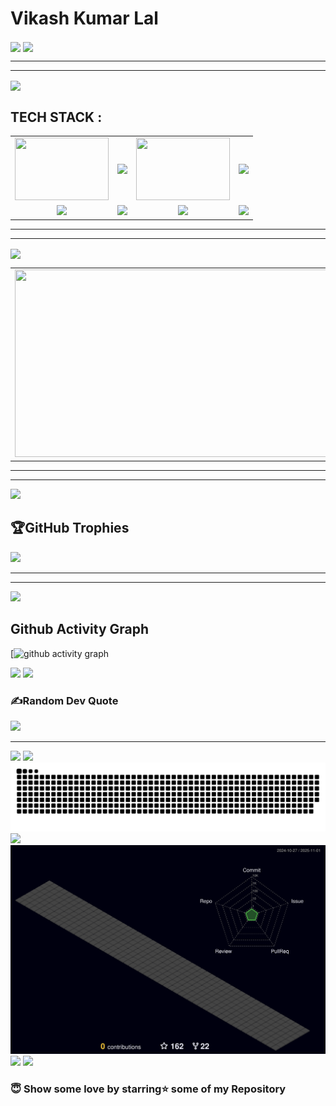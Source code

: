 # Vikash Kumar Lal

<!-- /*profile viewer source!*/ -->


<img align=center src="https://raw.githubusercontent.com/andreasbm/readme/master/assets/lines/colored.png" />

<img align=center src="https://visitcount.itsvg.in/api?id=Therobo77&icon=10&color=0" />

--------------------------------------------------------------------------------------------------------------------------------------------------------------
--------------------------------------------------------------------------------------------------------------------------------------------------------------
<img align=center src="https://raw.githubusercontent.com/andreasbm/readme/master/assets/lines/colored.png" />
<!-- 
user-image (NAZMIN)
<img align=center src="https://user-images.githubusercontent.com/105915742/200315793-960ce749-3d2f-4f30-85d6-96e3116426f0.gif" /> -->

## TECH STACK :

<table  align=center>
  <tr>
 <td align=center> <img src="https://upload.wikimedia.org/wikipedia/commons/thumb/d/d9/Node.js_logo.svg/1280px-Node.js_logo.svg.png"  height=100   width=150 ></td>
     <td align=center> <img src="https://upload.wikimedia.org/wikipedia/commons/thumb/a/a7/React-icon.svg/1280px-React-icon.svg.png" height=100   ></td>
    <td align=center> <img src="https://upload.wikimedia.org/wikipedia/commons/4/49/Redux.png"  height=100   width=150 ></td>
     <td align=center> <img src="https://img.icons8.com/nolan/64/wikipedia.png"  height=100  ></td>
  </tr>
  <tr>
  <td align=center>  <img src="https://img.icons8.com/color/48/null/chakra-ui.png"   width=100  ></td>
   <td align=center> <img src="https://upload.wikimedia.org/wikipedia/commons/thumb/b/b2/Bootstrap_logo.svg/768px-Bootstrap_logo.svg.png"  height=100    ></td>
  <td align=center> <img src="https://git-scm.com/images/logos/downloads/Git-Icon-1788C.png"  height=100  ></td>
  <td align=center> <img src="https://img.icons8.com/plasticine/100/null/github.png"  height=100  ></td>
  </tr>

</table>

  
--------------------------------------------------------------------------------------------------------------------------------------------------------------
--------------------------------------------------------------------------------------------------------------------------------------------------------------

<img align=center src="https://raw.githubusercontent.com/andreasbm/readme/master/assets/lines/colored.png" />

<!-- )](https://github-readme-stats.vercel.app/api?username=Therobo77&hide_border=false&include_all_commits=true&count_private=true&show_icons=true) -->
<!-- )](https://github-readme-stats.vercel.app/api?username=Therobo77&hide_border=false&include_all_commits=true&count_private=true&show_icons=true) -->

<table  align=center>
  <tr>
    <td align=center> <img src="http://github-readme-streak-stats.herokuapp.com?user=Therobo77&theme=tokyonight_duo&date_format=j%20M%5B%20Y%5D"  height=300   width=500 ></td>
    
  <td align=center> 
    <img src="https://github-readme-stats.vercel.app/api?username=Therobo77&hide_border=false&include_all_commits=true&count_private=true&show_icons=true" alt="Loading"height=300 width=500/>
    </td>
    
  </tr>
</table>

<!-- 
[![](https://github-readme-stats.vercel.app/api?username=Therobo77&hide_border=false&include_all_commits=true&count_private=true&show_icons=true)](https://github-readme-stats.vercel.app/api?username=Therobo77&hide_border=false&include_all_commits=true&count_private=true&show_icons=true)


[![GitHub Streak](http://github-readme-streak-stats.herokuapp.com?user=Therobo77&theme=tokyonight_duo&date_format=j%20M%5B%20Y%5D)](http://github-readme-streak-stats.herokuapp.com?user=Therobo77&theme=tokyonight_duo&date_format=j%20M%5B%20Y%5D)
 -->
  
--------------------------------------------------------------------------------------------------------------------------------------------------------------
--------------------------------------------------------------------------------------------------------------------------------------------------------------

<img src="https://raw.githubusercontent.com/andreasbm/readme/master/assets/lines/colored.png" />


## 🏆GitHub Trophies
<img src="https://github-profile-trophy.vercel.app/?username=Therobo77&margin-w=15&margin-h=15&column=8" />

  
--------------------------------------------------------------------------------------------------------------------------------------------------------------
--------------------------------------------------------------------------------------------------------------------------------------------------------------

<img src="https://raw.githubusercontent.com/andreasbm/readme/master/assets/lines/colored.png" />

## Github Activity Graph

[![github activity graph](https://activity-graph.herokuapp.com/graph?username=Therobo77&bg_color=d1edff&color=000000&line=4c8e9e&point=1e00ff&area=true&hide_border=true)

<img src="https://activity-graph.herokuapp.com/graph?username=Therobo77&bg_color=d1edff&color=000000&line=4c8e9e&point=1e00ff&area=true&hide_border=true" />

<img src="https://raw.githubusercontent.com/andreasbm/readme/master/assets/lines/colored.png" />




<!--  <img  src="https://camo.githubusercontent.com/fd4484b75dc1de15a3d240490e12618602537ce08af426f69859c8a52eb13ca9/68747470733a2f2f61637469766974792d67726170682e6865726f6b756170702e636f6d2f67726170683f757365726e616d653d6d6568666f6f7a6b68616e67697468756226267468656d653d78636f6465" />  -->

### ✍️Random Dev Quote 
![](https://quotes-github-readme.vercel.app/api?type=horizontal&theme=radical)

---
<img src="https://visitcount.itsvg.in/api?id=Therobo77&icon=10&color=0"  />  


<img src="https://raw.githubusercontent.com/andreasbm/readme/master/assets/lines/colored.png" />


<img src="https://raw.githubusercontent.com/1999AZZAR/1999AZZAR/main/resources/img/grid-snake.svg"  />

<img src="https://raw.githubusercontent.com/andreasbm/readme/master/assets/lines/colored.png" />

<!-- MY REAL #3d animation graph of commits -->

<!-- 
<img src="https://github.com/Therobo77/Therobo77/raw/main/profile-3d-contrib/profile-night-green.svg" />
 -->
<img src="https://github.com/suraj-996/suraj-996/raw/main/profile-3d-contrib/profile-night-green.svg"/>

<img src="https://raw.githubusercontent.com/andreasbm/readme/master/assets/lines/colored.png" />

<img src="https://raw.githubusercontent.com/alok722/alok722/master/images/gif/Developer.gif " />

### 😇 Show some love by starring⭐ some of my Repository

